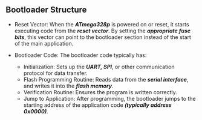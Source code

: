 ## Bootloader Structure

- Reset Vector: When the ***ATmega328p*** is powered on or reset, it starts executing code from the ***reset vector***. By setting the ***appropriate fuse bits***, this vector can point to the bootloader section instead of the start of the main application.

- Bootloader Code: The bootloader code typically has:

   - Initialization: Sets up the ***UART, SPI***, or other communication protocol for data transfer.
   - Flash Programming Routine: Reads data from the ***serial interface***, and writes it into the ***flash memory***.
   - Verification Routine: Ensures the program is written correctly.
   - Jump to Application: After programming, the bootloader jumps to the starting address of the application code ***(typically address 0x0000)***.
